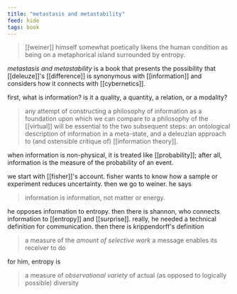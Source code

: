 ```yaml
---
title: "metastasis and metastability"
feed: hide
tags: book
---
```


> [[weiner]] himself somewhat poetically likens the human condition as being on a metaphorical island surrounded by entropy. 

_metastasis and metastability_ is a book that presents the possibility that [[deleuze]]'s [[difference]] is synonymous with [[information]] and considers how it connects with [[cybernetics]]. 

first, what is information? is it a quality, a quantity, a relation, or a modality? 

> any attempt of constructing a philosophy of information as a foundation upon which we can compare to a philosophy of the [[virtual]] will be essential to the two subsequent steps: an ontological description of information in a meta-state, and a deleuzian approach to (and ostensible critique of) [[information theory]].


when information is non-physical, it is treated like [[probability]]; after all, information is the measure of the probability of an event. 

we start with [[fisher]]'s account. fisher wants to know how a sample or experiment reduces uncertainty. then we go to weiner. he says

> information is information, not matter or energy.

he opposes information to entropy. then there is shannon, who connects information to [[entropy]] and [[surprise]]. really, he needed a technical definition for communication. then there is krippendorff's definition

> a measure of the _amount of selective work_ a message enables its receiver to do

for him, entropy is

> a measure of _observational variety_ of actual (as opposed to logically possible) diversity

